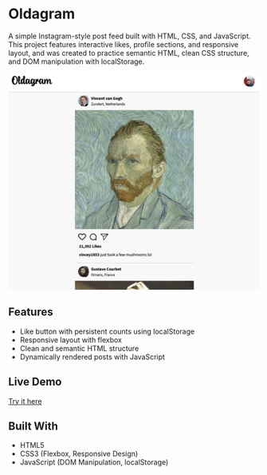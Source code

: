 # Oldagram


A simple Instagram-style post feed built with HTML, CSS, and JavaScript. This project features interactive likes, profile sections, and responsive layout, and was created to practice semantic HTML, clean CSS structure, and DOM manipulation with localStorage.

![Screenshot](https://github.com/Naijei1/Oldagram/blob/main/Oldagram-sc.png)

## Features

- Like button with persistent counts using localStorage
- Responsive layout with flexbox
- Clean and semantic HTML structure
- Dynamically rendered posts with JavaScript

## Live Demo

[Try it here](https://oldagram-green.vercel.app/)  

## Built With

- HTML5
- CSS3 (Flexbox, Responsive Design)
- JavaScript (DOM Manipulation, localStorage)
